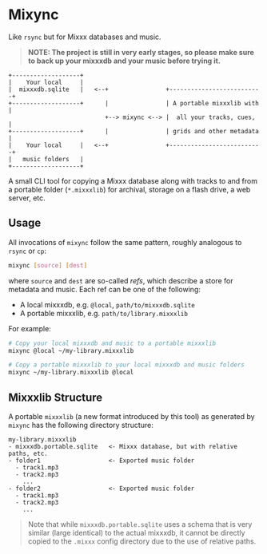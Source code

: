 # Mixync

Like `rsync` but for Mixxx databases and music.

> **NOTE: The project is still in very early stages, so please make sure to back up your mixxxdb and your music before trying it.**

```
+-------------------+
|    Your local     |
|  mixxxdb.sqlite   |   <--+                +--------------------------+
+-------------------+      |                | A portable mixxxlib with |
                           +--> mixync <--> |  all your tracks, cues,  |
+-------------------+      |                | grids and other metadata |
|    Your local     |   <--+                +--------------------------+
|   music folders   |
+-------------------+
```

A small CLI tool for copying a Mixxx database along with tracks to and from a portable folder (`*.mixxxlib`) for archival, storage on a flash drive, a web server, etc.

## Usage

All invocations of `mixync` follow the same pattern, roughly analogous to `rsync` or `cp`:

```sh
mixync [source] [dest]
```

where `source` and `dest` are so-called _refs_, which describe a store for metadata and music. Each ref can be one of the following:

- A local mixxxdb, e.g. `@local`, `path/to/mixxxdb.sqlite`
- A portable mixxxlib, e.g. `path/to/library.mixxxlib`

For example:

```sh
# Copy your local mixxxdb and music to a portable mixxxlib
mixync @local ~/my-library.mixxxlib
```

```sh
# Copy a portable mixxxlib to your local mixxxdb and music folders
mixync ~/my-library.mixxxlib @local
```

## Mixxxlib Structure

A portable `mixxxlib` (a new format introduced by this tool) as generated by `mixync` has the following directory structure:

```
my-library.mixxxlib
- mixxxdb.portable.sqlite   <- Mixxx database, but with relative paths, etc.
- folder1                   <- Exported music folder
  - track1.mp3
  - track2.mp3
    ...
- folder2                   <- Exported music folder
  - track1.mp3
  - track2.mp3
    ...
```

> Note that while `mixxxdb.portable.sqlite` uses a schema that is very similar (large identical) to the actual mixxxdb, it cannot be directly copied to the `.mixxx` config directory due to the use of relative paths.
